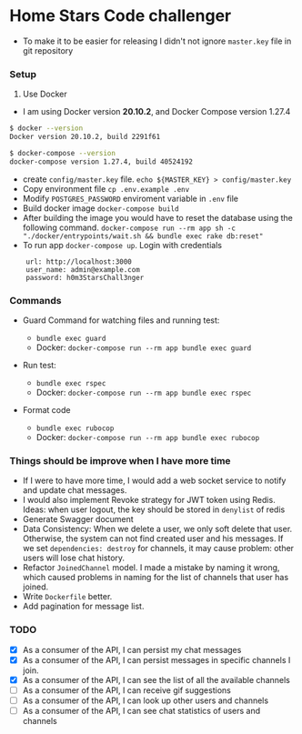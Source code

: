 # Home Stars Code challenger

- To make it to be easier for releasing I didn't not ignore `master.key` file in git repository
### Setup

1. Use Docker

- I am using Docker version **20.10.2**, and Docker Compose version 1.27.4

```bash
$ docker --version
Docker version 20.10.2, build 2291f61

$ docker-compose --version
docker-compose version 1.27.4, build 40524192
```

- create `config/master.key` file. `echo ${MASTER_KEY} > config/master.key`
- Copy environment file `cp .env.example .env`
- Modify `POSTGRES_PASSWORD` enviroment variable in `.env` file
- Build docker image `docker-compose build`
- After building the image you would have to reset the database using the following
  command. `docker-compose run --rm app sh -c  "./docker/entrypoints/wait.sh && bundle exec rake db:reset"`
- To run app `docker-compose up`. Login with credentials

```
    url: http://localhost:3000
    user_name: admin@example.com
    password: h0m3StarsChall3nger
```

### Commands

- Guard Command for watching files and running test:
    + `bundle exec guard`
    + Docker: `docker-compose run --rm app bundle exec guard`

- Run test:
    + `bundle exec rspec`
    + Docker: `docker-compose run --rm app bundle exec rspec`

- Format code
    + `bundle exec rubocop`
    + Docker: `docker-compose run --rm app bundle exec rubocop`

### Things should be improve when I have more time

- If I were to have more time, I would add a web socket service to notify and update chat messages.
- I would also implement Revoke strategy for JWT token using Redis. Ideas: when user logout, the key should be stored in `denylist`
  of redis
- Generate Swagger document
- Data Consistency: When we delete a user, we only soft delete that user. Otherwise, the system can not find created
  user and his messages. If we set `dependencies: destroy` for channels, it may cause problem: other users will lose
  chat history.
- Refactor `JoinedChannel` model. I made a mistake by naming it wrong, which caused problems in naming for the
  list of channels that user has joined.
- Write `Dockerfile` better.
- Add pagination for message list.

### TODO

- [x] As a consumer of the API, I can persist my chat messages
- [x] As a consumer of the API, I can persist messages in specific channels I join.
- [x] As a consumer of the API, I can see the list of all the available channels
- [ ] As a consumer of the API, I can receive gif suggestions
- [ ] As a consumer of the API, I can look up other users and channels
- [ ] As a consumer of the API, I can see chat statistics of users and channels
